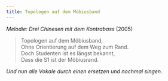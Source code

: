 ```yaml
---
title: Topologen auf dem Möbiusband
---
```


*Melodie: Drei Chinesen mit dem Kontrabass* (2005)

> Topologen auf dem Möbiusband,\
> Ohne Orientierung auf dem Weg zum Rand.\
> Doch Studenten ist es längst bekannt,\
> Dass die S1 ist der Möbiusrand.

*Und nun alle Vokale durch einen ersetzen und nochmal singen.*

